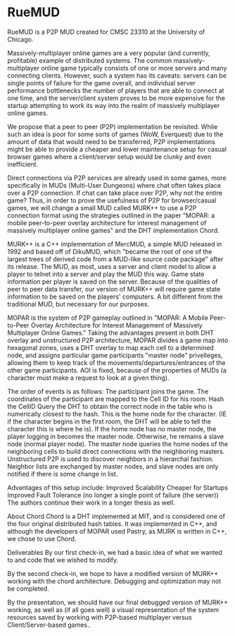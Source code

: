 RueMUD
======

RueMUD is a P2P MUD created for CMSC 23310 at the University of Chicago.

Massively-multiplayer online games are a very popular (and currently, profitable) example of distributed systems. The common massively-multiplayer online game typically consists of one or more servers and many connecting clients. However, such a system has its caveats: servers can be single points of failure for the game overall, and individual server performance bottlenecks the number of players that are able to connect at one time, and the server/client system proves to be more expensive for the startup attempting to work its way into the realm of massively multiplayer online games.

We propose that a peer to peer (P2P) implementation be revisited. While such an idea is poor for some sorts of games (WoW, Everquest) due to the amount of data that would need to be transferred, P2P implementations might be able to provide a cheaper and lower maintenance setup for casual browser games where a client/server setup would be clunky and even inefficient.

Direct connections via P2P services are already used in some games, more specifically in MUDs (Multi-User Dungeons) where chat often takes place over a P2P connection. If chat can take place over P2P, why not the entire game? Thus, in order to prove the usefulness of P2P for browser/casual games, we will change a small MUD called MURK++ to use a P2P connection format using the strategies outlined in the paper "MOPAR: a mobile peer-to-peer overlay architecture for interest management of massively multiplayer online games" and the DHT implementation Chord.

MURK++ is a C++ implementation of MercMUD, a simple MUD released in 1992 and based off of DikuMUD, which "became the root of one of the largest trees of derived code from a MUD-like source code package" after its release. The MUD, as most, uses a server and client model to allow a player to telnet into a server and play the MUD this way. Game state information per player is saved on the server. Because of the qualities of peer to peer data transfer, our version of MURK++ will require game state information to be saved on the players' computers. A bit different from the traditional MUD, but necessary for our purposes.

MOPAR is the system of P2P gameplay outlined in "MOPAR: A Mobile Peer-to-Peer Overlay Architecture for Interest Management of Massively Multiplayer Online Games." Taking the advantages present in both DHT overlay and unstructured P2P architecture, MOPAR divides a game map into hexagonal zones, uses a DHT overlay to map each cell to a determined node, and assigns particular game participants "master node" privelleges, allowing them to keep track of the movements/departures/entrances of the other game participants. AOI is fixed, because of the properties of MUDs (a character must make a request to look at a given thing).

The order of events is as follows:
The participant joins the game. The coordinates of the participant are mapped to the Cell ID for his room.
Hash the CellID
Query the DHT to obtain the correct node in the table who is numerically closest to the hash. This is the home node for the character. (IE if the character begins in the first room, the DHT will be able to tell the character this is where he is).
If the home node has no master node, the player logging in becomes the master node. Otherwise, he remains a slave node (normal player node).
The master node queries the home nodes of the neighboring cells to build direct connections with the neighboring masters.
Unstructured P2P is used to discover neighbors in a hierarchal fashion. Neighbor lists are exchanged by master nodes, and slave nodes are only notified if there is some change in list.

Advantages of this setup include:
Improved Scalability
Cheaper for Startups
Improved Fault Tolerance (no longer a single point of failure (the server))
The authors continue their work in a longer thesis as well.

About Chord
Chord is a DHT implemented at MIT, and is considered one of the four original distributed hash tables. It was implemented in C++, and although the developers of MOPAR used Pastry, as MURK is written in C++, we chose to use Chord.

Deliverables
By our first check-in, we had a basic idea of what we wanted to and code that we wished to modify.

By the second check-in, we hope to have a modified version of MURK++ working with the chord architecture. Debugging and optimization may not be completed.

By the presentation, we should have our final debugged version of MURK++ working, as well as (if all goes well) a visual representation of the system resources saved by working with P2P-based multiplayer versus Client/Server-based games..

